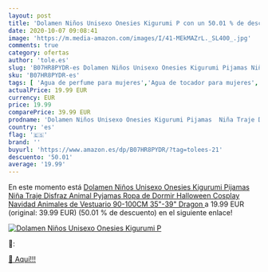 ```yaml
---
layout: post
title: 'Dolamen Niños Unisexo Onesies Kigurumi P con un 50.01 % de descuento'
date: 2020-10-07 09:08:41
image: 'https://m.media-amazon.com/images/I/41-MEkMAZrL._SL400_.jpg'
comments: true
category: ofertas
author: 'tole.es'
slug: 'B07HR8PYDR-es Dolamen Niños Unisexo Onesies Kigurumi Pijamas Niña Traje...'
sku: 'B07HR8PYDR-es'
tags: [ 'Agua de perfume para mujeres','Agua de tocador para mujeres','Almacenaje de adornos festivos','Almacenamiento y organización','Belleza','Fragancias para mujeres','Hogar y cocina','Juguetes','Juguetes electrónicos','Juguetes y juegos','Perfumes y fragancias','Productos para el cuidado de la piel','Sets y juegos para el cuidado de la piel','Videojuegos para niños','navidad', ]
actualPrice: 19.99 EUR
currency: EUR
price: 19.99
comparePrice: 39.99 EUR
prodname: 'Dolamen Niños Unisexo Onesies Kigurumi Pijamas  Niña Traje Disfraz Animal Pyjamas  Ropa de Dormir Halloween Cosplay Navidad Animales de Vestuario  90-100CM  35"-39"   Dragon '
country: 'es'
flag: '🇪🇸'
brand: ''
buyurl: 'https://www.amazon.es/dp/B07HR8PYDR/?tag=tolees-21'
descuento: '50.01'
average: '19.99'
---
```


En este momento está [Dolamen Niños Unisexo Onesies Kigurumi Pijamas  Niña Traje Disfraz Animal Pyjamas  Ropa de Dormir Halloween Cosplay Navidad Animales de Vestuario  90-100CM  35"-39"   Dragon ](https://www.amazon.es/dp/B07HR8PYDR/?tag=tolees-21) a 19.99 EUR (original: 39.99 EUR) (50.01 %  de descuento) en el siguiente enlace!

[![Dolamen Niños Unisexo Onesies Kigurumi P](https://m.media-amazon.com/images/I/41-MEkMAZrL._SL400_.jpg)](https://www.amazon.es/dp/B07HR8PYDR/?tag=tolees-21)

🔎:


[🛒 Aquí!!!](https://www.amazon.es/dp/B07HR8PYDR/?tag=tolees-21)
